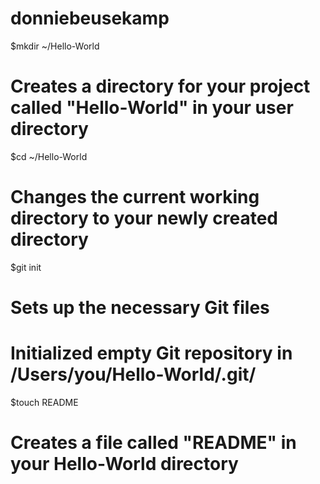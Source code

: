 donniebeusekamp
===============
$mkdir ~/Hello-World
# Creates a directory for your project called "Hello-World" in your user directory

$cd ~/Hello-World
# Changes the current working directory to your newly created directory

$git init
# Sets up the necessary Git files
# Initialized empty Git repository in /Users/you/Hello-World/.git/

$touch README
# Creates a file called "README" in your Hello-World directory
